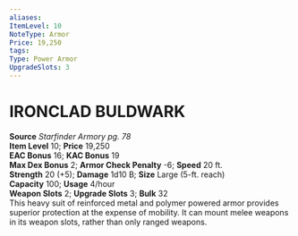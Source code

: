```yaml
---
aliases: 
ItemLevel: 10
NoteType: Armor
Price: 19,250
tags: 
Type: Power Armor
UpgradeSlots: 3
---
```

# IRONCLAD BULDWARK
**Source** _Starfinder Armory pg. 78_  
**Item Level** 10; **Price** 19,250  
**EAC Bonus** 16; **KAC Bonus** 19  
**Max Dex Bonus** 2; **Armor Check Penalty** -6; **Speed** 20 ft.  
**Strength** 20 (+5); **Damage** 1d10 B; **Size** Large (5-ft. reach)  
**Capacity** 100; **Usage** 4/hour  
**Weapon Slots** 2; **Upgrade Slots** 3; **Bulk** 32  
This heavy suit of reinforced metal and polymer powered armor provides superior protection at the expense of mobility. It can mount melee weapons in its weapon slots, rather than only ranged weapons.